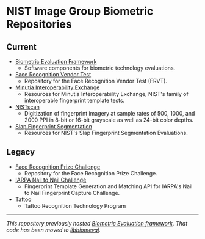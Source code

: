 NIST Image Group Biometric Repositories
=======================================

Current
-------
 * [Biometric Evaluation Framework][1]
   * Software components for biometric technology evaluations.
 * [Face Recognition Vendor Test][2]
   * Repository for the Face Recognition Vendor Test (FRVT).
 * [Minutia Interoperability Exchange][3]
   * Resources for Minutia Interoperability Exchange, NIST's family of
     interoperable fingerprint template tests.
 * [NISTscan][4]
   * Digitization of fingerprint imagery at sample rates of 500, 1000, and 2000
     PPI in 8-bit or 16-bit grayscale as well as 24-bit color depths.
 * [Slap Fingerprint Segmentation][5]
   * Resources for NIST's Slap Fingerprint Segmentation Evaluations.

Legacy
------
 * [Face Recognition Prize Challenge][6]
   * Repository for the Face Recognition Prize Challenge.
 * [IARPA Nail to Nail Challenge][7]
   * Fingerprint Template Generation and Matching API for IARPA's Nail to Nail
     Fingerprint Capture Challenge.
 * [Tattoo][8]
   * Tattoo Recognition Technology Program

--------------------------------------------------------------------------------

*This repository previously hosted [Biometric Evaluation framework][1]. That
 code has been moved to [libbiomeval][1].*

[1]: https://github.com/usnistgov/libbiomeval
[2]: https://github.com/usnistgov/frvt
[3]: https://github.com/usnistgov/minex
[4]: https://github.com/usnistgov/nistscan
[5]: https://github.com/usnistgov/slapseg
[6]: https://github.com/usnistgov/frpc
[7]: https://github.com/usnistgov/iarpa-n2n
[8]: https://github.com/usnistgov/tattoo
